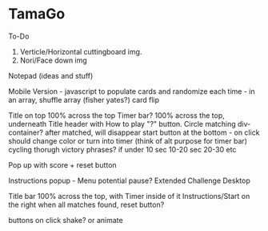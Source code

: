 # TamaGo

To-Do

1. Verticle/Horizontal cuttingboard img.
2. Nori/Face down img

Notepad (ideas and stuff)

Mobile Version - javascript to populate cards and randomize each time - in an array, shuffle array (fisher yates?) card flip

Title on top 100% across the top
Timer bar? 100% across the top, underneath Title header with How to play "?" button.
Circle matching div-container?
after matched, will disappear
start button at the bottom - on click should change color or turn into timer (think of alt purpose for timer bar)
cycling thorugh victory phrases?
if under 10 sec
10-20 sec
20-30 etc

Pop up with score + reset button

Instructions popup - Menu
potential pause? Extended Challenge
Desktop

Title bar 100% across the top, with Timer inside of it
Instructions/Start on the right
when all matches found, reset button?

buttons on click shake? or animate
